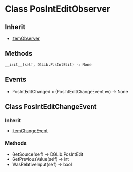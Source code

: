 # Class PosIntEditObserver

## Inherit

* [ItemObserver](ItemObserver.md)

## Methods
```
__init__(self, DGLib.PosIntEdit) -> None
```

## Events

* PosIntEditChanged = (PosIntEditChangeEvent ev) -> None

## Class PosIntEditChangeEvent

### Inherit

* [ItemChangeEvent](ItemObserver.md)

### Methods

* GetSource(self) -> DGLib.PosIntEdit
* GetPreviousValue(self) -> int
* WasRelativeInput(self) -> bool
